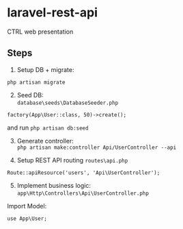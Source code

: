 # laravel-rest-api
CTRL web presentation


## Steps

1. Setup DB + migrate:  
```
php artisan migrate
```


2. Seed DB:  
`database\seeds\DatabaseSeeder.php`
```
factory(App\User::class, 50)->create();
```
and run `php artisan db:seed`


3. Generate controller:  
`php artisan make:controller Api/UserController --api`  


4. Setup REST API routing
`routes\api.php`
```
Route::apiResource('users', 'Api\UserController');
```


5. Implement business logic:  
`app\Http\Controllers\Api\UserController.php`

Import Model:  
```
use App\User;
```
